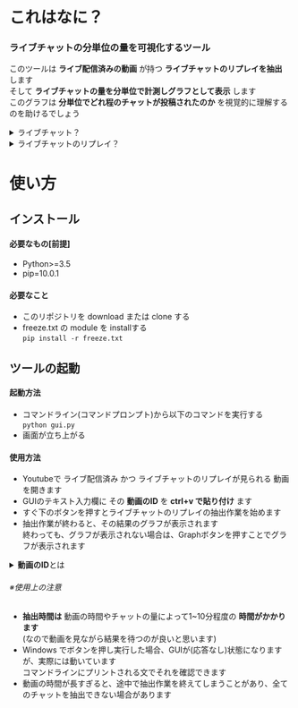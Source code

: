 # これはなに？  
### ライブチャットの分単位の量を可視化するツール  
このツールは __ライブ配信済みの動画__ が持つ __ライブチャットのリプレイを抽出__ します  
そして __ライブチャットの量を分単位で計測しグラフとして表示__ します  
このグラフは __分単位でどれ程のチャットが投稿されたのか__ を視覚的に理解するのを助けるでしょう  

<details><summary>ライブチャット？</summary>
Youtubeのライブ配信中に視聴者がリアルタイムで投稿・閲覧できるチャットのこと<br>
</details>  
<details><summary>ライブチャットのリプレイ？</summary>
過去のライブ配信のライブチャットを再現するもの<br>
ただし、投稿はできない、閲覧はできる
</details>

# 使い方
## インストール
#### 必要なもの[前提]
* Python>=3.5
* pip=10.0.1

#### 必要なこと
* このリポジトリを download または clone する  
* freeze.txt の module を installする  
`pip install -r freeze.txt`  

## ツールの起動
#### 起動方法
* コマンドライン(コマンドプロンプト)から以下のコマンドを実行する  
`python gui.py`  
* 画面が立ち上がる  

#### 使用方法
* Youtubeで ライブ配信済み かつ ライブチャットのリプレイが見られる 動画 を開きます  
* GUIのテキスト入力欄に その __動画のID__ を __ctrl+v で貼り付け__ ます  
* すぐ下のボタンを押すとライブチャットのリプレイの抽出作業を始めます  
* 抽出作業が終わると、その結果のグラフが表示されます  
終わっても、グラフが表示されない場合は、Graphボタンを押すことでグラフが表示されます  

<details><summary><strong>動画のID</strong>とは</summary>
例えば、ブラウザのURL欄に v=<strong>aB3defghi_k</strong> のような部分があります<br>
それが、<strong>動画のID</strong> であり、v=<strong>動画のID</strong> となっています<br>
即ち、この場合の <strong>動画のID</strong> は <strong>aB3defghi_k</strong> に当たります
</details>

###### ※使用上の注意  
* __抽出時間は__ 動画の時間やチャットの量によって1~10分程度の __時間がかかります__  
(なので動画を見ながら結果を待つのが良いと思います)  
* Windows でボタンを押し実行した場合、GUIが(応答なし)状態になりますが、実際には動いています  
コマンドラインにプリントされる文でそれを確認できます  
* 動画の時間が長すぎると、途中で抽出作業を終えてしまうことがあり、全てのチャットを抽出できない場合があります  
